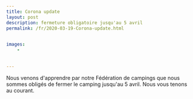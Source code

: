```yaml
---
title: Corona update
layout: post
description: fermeture obligatoire jusqu'au 5 avril
permalink: /fr/2020-03-19-Corona-update.html

    
images: 
    -
    
    
---
```


Nous venons d'apprendre par notre Fédération de campings que nous sommes obligés de fermer le camping jusqu'au 5 avril. Nous vous tenons au courant.